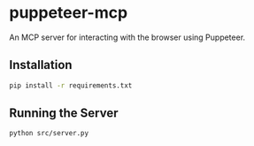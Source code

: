 # puppeteer-mcp

An MCP server for interacting with the browser using Puppeteer.

## Installation

```bash
pip install -r requirements.txt
```

## Running the Server

```bash
python src/server.py
```
